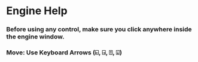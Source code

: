 # Engine Help
### Before using any control, make sure you click anywhere inside the engine window.
### Move: Use Keyboard Arrows (⍇, ⍈, ⍐, ⍗)
